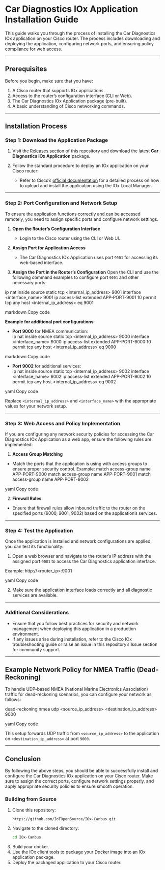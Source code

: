 # Car Diagnostics IOx Application Installation Guide

This guide walks you through the process of installing the Car Diagnostics IOx application on your Cisco router. The process includes downloading and deploying the application, configuring network ports, and ensuring policy compliance for web access.

---

## Prerequisites

Before you begin, make sure that you have:

1. A Cisco router that supports IOx applications.
2. Access to the router’s configuration interface (CLI or Web).
3. The Car Diagnostics IOx Application package (pre-built).
4. A basic understanding of Cisco networking commands.

---

## Installation Process

### Step 1: Download the Application Package

1. Visit the [Releases section](https://github.com/) of this repository and download the latest **Car Diagnostics IOx Application** package.
   
2. Follow the standard procedure to deploy an IOx application on your Cisco router:
   - Refer to Cisco’s [official documentation](https://developer.cisco.com/docs/iox/#!iox/overview) for a detailed process on how to upload and install the application using the IOx Local Manager.

---

### Step 2: Port Configuration and Network Setup

To ensure the application functions correctly and can be accessed remotely, you need to assign specific ports and configure network settings.

1. **Open the Router’s Configuration Interface**
   - Login to the Cisco router using the CLI or Web UI.

2. **Assign Port for Application Access**
   - The Car Diagnostics IOx Application uses port `9001` for accessing its web-based interface.

3. **Assign the Port in the Router’s Configuration**
   Open the CLI and use the following command examples to configure port `9001` and other necessary ports:

ip nat inside source static tcp <internal_ip_address> 9001 interface <interface_name> 9001 ip access-list extended APP-PORT-9001 10 permit tcp any host <internal_ip_address> eq 9001

markdown
Copy code

**Example for additional port configurations**:
- **Port 9000** for NMEA communication:  
ip nat inside source static tcp <internal_ip_address> 9000 interface <interface_name> 9000 ip access-list extended APP-PORT-9000 10 permit tcp any host <internal_ip_address> eq 9000

markdown
Copy code

- **Port 9002** for additional services:  
ip nat inside source static tcp <internal_ip_address> 9002 interface <interface_name> 9002 ip access-list extended APP-PORT-9002 10 permit tcp any host <internal_ip_address> eq 9002

yaml
Copy code

Replace `<internal_ip_address>` and `<interface_name>` with the appropriate values for your network setup.

---

### Step 3: Web Access and Policy Implementation

If you are configuring any network security policies for accessing the Car Diagnostics IOx Application as a web app, ensure the following rules are implemented:

1. **Access Group Matching**
- Match the ports that the application is using with access groups to ensure proper security control. Example:
match access-group name APP-PORT-9000 match access-group name APP-PORT-9001 match access-group name APP-PORT-9002

yaml
Copy code

2. **Firewall Rules**
- Ensure that firewall rules allow inbound traffic to the router on the specified ports (9000, 9001, 9002) based on the application’s services.

---

### Step 4: Test the Application

Once the application is installed and network configurations are applied, you can test its functionality:

1. Open a web browser and navigate to the router’s IP address with the assigned port `9001` to access the Car Diagnostics application interface.

Example:
http://<router_ip>:9001

yaml
Copy code

2. Make sure the application interface loads correctly and all diagnostic services are available.

---

### Additional Considerations

- Ensure that you follow best practices for security and network management when deploying this application in a production environment.
- If any issues arise during installation, refer to the Cisco IOx troubleshooting guide or raise an issue in this repository’s Issue section for community support.

---

## Example Network Policy for NMEA Traffic (Dead-Reckoning)

To handle UDP-based NMEA (National Marine Electronics Association) traffic for dead-reckoning scenarios, you can configure your network as follows:

dead-reckoning nmea udp <source_ip_address> <destination_ip_address> 9000

yaml
Copy code

This setup forwards UDP traffic from `<source_ip_address>` to the application on `<destination_ip_address>` at port `9000`.

---

## Conclusion

By following the above steps, you should be able to successfully install and configure the Car Diagnostics IOx application on your Cisco router. Make sure to assign the correct ports, configure network settings properly, and apply appropriate security policies to ensure smooth operation.

### Building from Source
1. Clone this repository:
   ```bash
   https://github.com/IoTOpenSource/IOx-Canbus.git
2. Navigate to the cloned directory:
   ```bash
   cd IOx-Canbus
3. Build your docker.
4. Use the IOx client tools to package your Docker image into an IOx application package.
5. Deploy the packaged application to your Cisco router.
